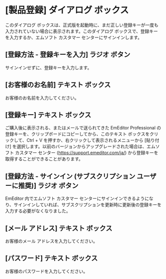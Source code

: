 # \[製品登録\] ダイアログ ボックス

このダイアログ ボックスは、正式版を起動時に、まだ正しい登録キーが一度も入力されていない場合に表示されます。このダイアログ
ボックスで、登録キーを入力するか、エムソフト カスタマー センターにサインインします。

## \[登録方法 \- 登録キーを入力\] ラジオ ボタン

サインインせずに、登録キーを入力します。

## \[お客様のお名前\] テキスト ボックス

お客様のお名前を入力してください。

## \[登録キー\] テキスト ボックス

ご購入後に表示される、またはメールで送られてきた EmEditor Professional の登録キーを、クリップボードにコピーしてから、このテキスト ボックスをクリックして、Ctrl + V を押すか、右クリックして表示されるメニューから \[貼り付け\] を選択します。以前のバージョンからアップグレードされた場合は、エムソフト カスタマー センター (https://support.emeditor.com/ja/) から登録キーを取得することができることがあります。

## \[登録方法 \- サインイン (サブスクリプション ユーザーに推奨)\] ラジオ ボタン

EmEditor 内でエムソフト カスタマー センターにサインインできるようになり、サインインしていれば、サブスクリプションを更新時に更新後の登録キーを入力する必要がなくなりました。

## \[メール アドレス\] テキスト ボックス

お客様のメール アドレスを入力してください。

## \[パスワード\] テキスト ボックス

お客様のパスワードを入力してください。

